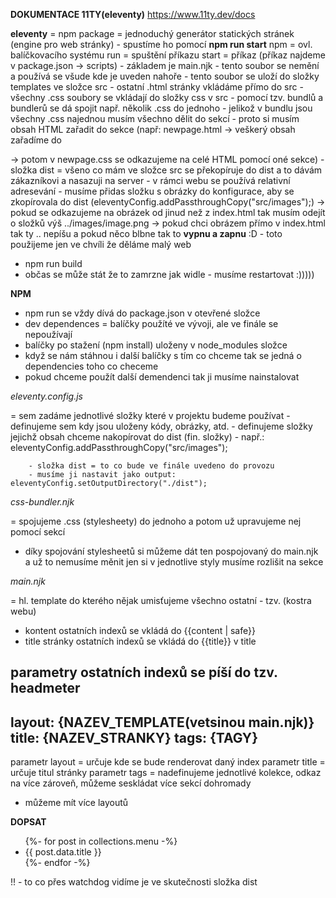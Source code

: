 **DOKUMENTACE 11TY(eleventy)**
https://www.11ty.dev/docs

**eleventy**
    = npm package
    = jednoduchý generátor statických stránek (engine pro web stránky)
    - spustíme ho pomocí **npm run start**
        npm = ovl. balíčkovacího systému
        run = spuštění příkazu
        start = příkaz (příkaz najdeme v package.json -> scripts)
    - základem je main.njk - tento soubor se nemění a používá se všude kde je uveden nahoře
            - tento soubor se uloží do složky templates ve složce src
    - ostatní .html stránky vkládáme přímo do src
    - všechny .css soubory se vkládají do složky css v src
    - pomocí tzv. bundlů a bundlerů se dá spojit např. několik .css do jednoho
    - jelikož v bundlu jsou všechny .css najednou musím všechno dělit do sekcí
            - proto si musím obsah HTML zařadit do sekce (např: newpage.html -> veškerý obsah zařadíme do <section class={NAZEV_SEKCE}> -> potom v newpage.css se odkazujeme na celé HTML pomocí oné sekce) 
    - složka dist = všeno co mám ve složce src se překopíruje do dist a to dávám zákazníkovi a nasazuji na server
    - v rámci webu se používá relativní adresevání
    - musíme přidas složku s obrázky do konfigurace, aby se zkopírovala do dist (eleventyConfig.addPassthroughCopy("src/images");) -> pokud se odkazujeme na obrázek od jinud než z index.html tak musím odejít o složků výš ../images/image.png -> pokud chci obrázem přímo v index.html tak ty .. nepíšu a pokud něco blbne tak to **vypnu a zapnu** :D
            - toto použijeme jen ve chvíli že děláme malý web
- npm run build
- občas se může stát že to zamrzne jak widle - musíme restartovat :)))))

**NPM**
- npm run se vždy dívá do package.json v otevřené složce
- dev dependences = balíčky použíté ve vývoji, ale ve finále se nepoužívají
- balíčky po stažení (npm install) uloženy v node_modules složce
- když se nám stáhnou i další balíčky s tím co chceme tak se jedná o dependencies toho co checeme
- pokud chceme použít další demendenci tak ji musíme nainstalovat

*eleventy.config.js*

= sem zadáme jednotlivé složky které v projektu budeme používat
        - definujeme sem kdy jsou uloženy kódy, obrázky, atd.
        - definujeme složky jejichž obsah chceme nakopírovat do dist (fin. složky)
                - např.: eleventyConfig.addPassthroughCopy("src/images");

        - složka dist = to co bude ve finále uvedeno do provozu
        - musíme ji nastavit jako output:   eleventyConfig.setOutputDirectory("./dist");

*css-bundler.njk*

= spojujeme .css (stylesheety) do jednoho a potom už upravujeme nej pomocí sekcí
- díky spojování stylesheetů si můžeme dát ten pospojovaný do main.njk a už to nemusíme měnit jen si v jednotlive styly musíme rozlišit na sekce

*main.njk*

= hl. template do kterého nějak umisťujeme všechno ostatní
        - tzv. (kostra webu)
- kontent ostatních indexů se vkládá do {{content | safe}}
- title stránky ostatních indexů se vkládá do {{title}} v title

parametry ostatních indexů se píší do tzv. headmeter
---
layout: {NAZEV_TEMPLATE(vetsinou main.njk)}
title: {NAZEV_STRANKY}
tags: {TAGY}
---

parametr layout = určuje kde se bude renderovat daný index
parametr title = určuje titul stránky
parametr tags = nadefinujeme jednotlivé kolekce, odkaz na více zároveň, můžeme seskládat více sekcí dohromady


- můžeme mít více layoutů

**DOPSAT**
<section>
  <ul>
    {%- for post in collections.menu -%}
        <li>{{ post.data.title }}</li>
    {%- endfor -%}
  </ul>
</section>

!! - to co přes watchdog vidíme je ve skutečnosti složka dist
